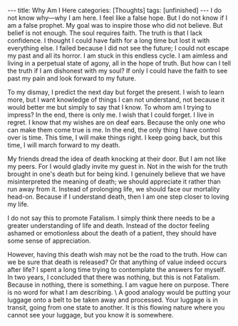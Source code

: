 --- title: Why Am I Here categories: [Thoughts] tags: [unfinished] --- I do not
know why—why I am here. I feel like a false hope. But I do not know if I am a
false prophet. My goal was to inspire those who did not believe. But belief is
not enough. The soul requires faith. The truth is that I lack confidence. I
thought I could have faith for a long time but lost it with everything else. I
failed because I did not see the future; I could not escape my past and all its
horror. I am stuck in this endless cycle. I am aimless and living in a
perpetual state of agony, all in the hope of truth. But how can I tell the
truth if I am dishonest with my soul? If only I could have the faith to see
past my pain and look forward to my future.

To my dismay, I  predict the next day but forget the present. I wish to learn
more, but I want knowledge of things I can not understand, not because it would
better me but simply to say that I know. To whom am I trying to impress? In the
end, there is only me. I wish that I could forget. I live in regret. I know
that my wishes are on deaf ears. Because the only one who can make them come
true is me. In the end, the only thing I have control over is time. This time,
I will make things right. I keep going back, but this time, I will march
forward to my death.

My friends dread the idea of death knocking at their door. But I am not like my
peers. For I would gladly invite my guest in. Not in the wish for the truth
brought in one's death but for being kind. I genuinely believe that we have
misinterpreted the meaning of death; we should appreciate it rather than run
away from it. Instead of prolonging life, we should face our mortality head-on.
Because if I understand death, then I am one step closer to loving my life.

I do not say this to promote Fatalism. I simply think there needs to be a
greater understanding of life and death. Instead of the doctor feeling ashamed
or emotionless about the death of a patient, they should have some sense of
appreciation.

However, having this death wish may not be the road to the truth. How can we be
sure that death is released? Or that anything of value indeed occurs after
life? I spent a long time trying to contemplate the answers for myself. In two
years, I concluded that there was nothing, but this is not Fatalism. Because in
nothing, there is something. I am vague here on purpose. There is no word for
what I am describing. \ A good analogy would be putting your luggage onto a
belt to be taken away and processed. Your luggage is in transit, going from one
state to another. It is this flowing nature where you cannot see your luggage,
but you know it is somewhere.
